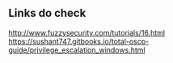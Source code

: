 ## Links do check

http://www.fuzzysecurity.com/tutorials/16.html  
https://sushant747.gitbooks.io/total-oscp-guide/privilege_escalation_windows.html  

